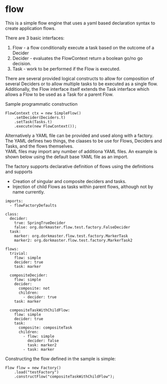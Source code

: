 # flow

This is a simple flow engine that uses a yaml based declaration syntax
to create application flows.

There are 3 basic interfaces:

1. Flow - a flow conditionally execute a task based on the outcome of a Decider
2. Decider - evaluates the FlowContext return a boolean go/no go decision.
3. Task - work to be performed if the Flow is executed.

There are several provided logical constructs to allow for composition of several
Deciders or to allow multiple tasks to be executed as a single flow.  Additionally,
the Flow interface itself extends the Task interface which allows a Flow to be used
as a Task for a parent Flow.

Sample programmatic construction

```
FlowContext ctx = new SimpleFlow()
    .setDecider(Deciders.t)
    .setTask(Tasks.t)
    .execute(new FlowContext());
```

Alternatively a YAML file can be provided and used along with a factory.  The YAML defines
two things, the claases to be use for Flows, Deciders and Tasks, and the flows themselves.  
YAML files may import any number of additiona YAML files.  An example is shown below using
the default base YAML file as an import.

The factory supports declarative definition of flows using the definitions and supports

* Creation of singular and composite deciders and tasks.
* Injection of child Flows as tasks within parent flows, although not by name currently.

```
imports:
  - flowFactoryDefaults 

class:
  decider:
    true: SpringTrueDecider
    false: org.dorkmaster.flow.test.factory.FalseDecider
  task:
    marker: org.dorkmaster.flow.test.factory.MarkerTask
    marker2: org.dorkmaster.flow.test.factory.MarkerTask2

flows:
  trivial:
    flow: simple
    decider: true
    task: marker

  compositeDecider:
    flow: simple
    decider:
      composite: not
      children:
        - decider: true
    task: marker

  compositeTaskWithChildFlow:
    flow: simple
    decider: true
    task:
      composite: compositeTask
      children:
        - flow: simple
          decider: false
          task: marker2
        - task: marker

```

Constructing the flow defined in the sample is simple:

```
Flow flow = new Factory()
    .load("testFactory")
    .constructFlow("compositeTaskWithChildFlow");
```

